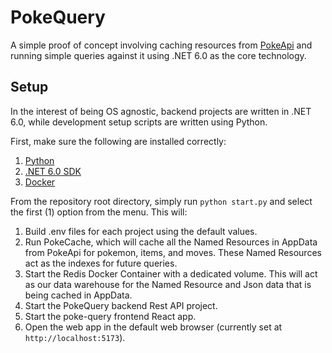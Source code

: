 # PokeQuery

A simple proof of concept involving caching resources from [PokeApi](https://pokeapi.co/) and running simple queries against it using .NET 6.0 as the core technology.

## Setup

In the interest of being OS agnostic, backend projects are written in .NET 6.0, while development setup scripts are written using Python.

First, make sure the following are installed correctly:

1. [Python](https://www.python.org/) 
2. [.NET 6.0 SDK](https://dotnet.microsoft.com/en-us/download/dotnet/6.0)
3. [Docker](https://docs.docker.com/engine/install/)

From the repository root directory, simply run `python start.py` and select the first (1) option from the menu. This will:

1. Build .env files for each project using the default values.
2. Run PokeCache, which will cache all the Named Resources in AppData from PokeApi for pokemon, items, and moves. These Named Resources act as the indexes for future queries.
3. Start the Redis Docker Container with a dedicated volume. This will act as our data warehouse for the Named Resource and Json data that is being cached in AppData.
4. Start the PokeQuery backend Rest API project.
5. Start the poke-query frontend React app.
6. Open the web app in the default web browser (currently set at `http://localhost:5173`).
